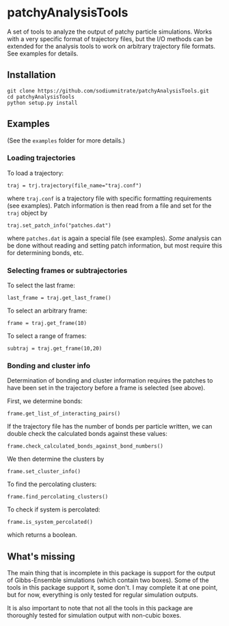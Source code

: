 # patchyAnalysisTools

A set of tools to analyze the output of patchy particle simulations. Works with a very specific format of trajectory files, but the I/O methods can be extended for the analysis tools to work on arbitrary trajectory file formats. See examples for details.

## Installation

	git clone https://github.com/sodiumnitrate/patchyAnalysisTools.git
	cd patchyAnalysisTools
	python setup.py install

## Examples

(See the `examples` folder for more details.)

### Loading trajectories

To load a trajectory:

	traj = trj.trajectory(file_name="traj.conf")

where `traj.conf` is a trajectory file with specific formatting requirements (see examples). Patch information is then read from a file and set for the `traj` object by

	traj.set_patch_info("patches.dat")

where `patches.dat` is again a special file (see examples). _Some_ analysis can be done without reading and setting patch information, but most require this for determining bonds, etc.

### Selecting frames or subtrajectories

To select the last frame:

	last_frame = traj.get_last_frame()

To select an arbitrary frame:

	frame = traj.get_frame(10)

To select a range of frames:

	subtraj = traj.get_frame(10,20)

### Bonding and cluster info

Determination of bonding and cluster information requires the patches to have been set in the trajectory before a frame is selected (see above).

First, we determine bonds:

	frame.get_list_of_interacting_pairs()

If the trajectory file has the number of bonds per particle written, we can double check the calculated bonds against these values:

	frame.check_calculated_bonds_against_bond_numbers()

We then determine the clusters by

	frame.set_cluster_info()

To find the percolating clusters:

	frame.find_percolating_clusters()

To check if system is percolated:

	frame.is_system_percolated()

which returns a boolean.

## What's missing
The main thing that is incomplete in this package is support for the output of Gibbs-Ensemble simulations (which contain two boxes). Some of the tools in this package support it, some don't. I may complete it at one point, but for now, everything is only tested for regular simulation outputs.

It is also important to note that not all the tools in this package are thoroughly tested for simulation output with non-cubic boxes.